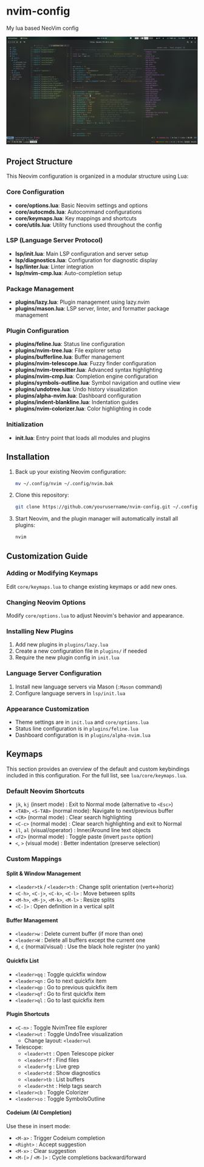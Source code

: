 # nvim-config
My lua based NeoVim config

![Screenshot](screenshot.png)

## Project Structure

This Neovim configuration is organized in a modular structure using Lua:

### Core Configuration
- **core/options.lua**: Basic Neovim settings and options
- **core/autocmds.lua**: Autocommand configurations
- **core/keymaps.lua**: Key mappings and shortcuts
- **core/utils.lua**: Utility functions used throughout the config

### LSP (Language Server Protocol)
- **lsp/init.lua**: Main LSP configuration and server setup
- **lsp/diagnostics.lua**: Configuration for diagnostic display
- **lsp/linter.lua**: Linter integration
- **lsp/nvim-cmp.lua**: Auto-completion setup

### Package Management
- **plugins/lazy.lua**: Plugin management using lazy.nvim
- **plugins/mason.lua**: LSP server, linter, and formatter package management

### Plugin Configuration
- **plugins/feline.lua**: Status line configuration
- **plugins/nvim-tree.lua**: File explorer setup
- **plugins/bufferline.lua**: Buffer management
- **plugins/nvim-telescope.lua**: Fuzzy finder configuration
- **plugins/nvim-treesitter.lua**: Advanced syntax highlighting
- **plugins/nvim-cmp.lua**: Completion engine configuration
- **plugins/symbols-outline.lua**: Symbol navigation and outline view
- **plugins/undotree.lua**: Undo history visualization
- **plugins/alpha-nvim.lua**: Dashboard configuration
- **plugins/indent-blankline.lua**: Indentation guides
- **plugins/nvim-colorizer.lua**: Color highlighting in code

### Initialization
- **init.lua**: Entry point that loads all modules and plugins

## Installation

1. Back up your existing Neovim configuration:
   ```bash
   mv ~/.config/nvim ~/.config/nvim.bak
   ```

2. Clone this repository:
   ```bash
   git clone https://github.com/yourusername/nvim-config.git ~/.config/nvim
   ```

3. Start Neovim, and the plugin manager will automatically install all plugins:
   ```bash
   nvim
   ```

## Customization Guide

### Adding or Modifying Keymaps
Edit `core/keymaps.lua` to change existing keymaps or add new ones.

### Changing Neovim Options
Modify `core/options.lua` to adjust Neovim's behavior and appearance.

### Installing New Plugins
1. Add new plugins in `plugins/lazy.lua`
2. Create a new configuration file in `plugins/` if needed
3. Require the new plugin config in `init.lua`

### Language Server Configuration
1. Install new language servers via Mason (`:Mason` command)
2. Configure language servers in `lsp/init.lua`

### Appearance Customization
- Theme settings are in `init.lua` and `core/options.lua`
- Status line configuration is in `plugins/feline.lua`
- Dashboard configuration is in `plugins/alpha-nvim.lua`

## Keymaps

This section provides an overview of the default and custom keybindings included in this configuration. For the full list, see `lua/core/keymaps.lua`.

### Default Neovim Shortcuts
- `jk`, `kj` (insert mode)        : Exit to Normal mode (alternative to `<Esc>`)
- `<TAB>`, `<S-TAB>` (normal mode): Navigate to next/previous buffer
- `<CR>` (normal mode)           : Clear search highlighting
- `<C-c>` (normal mode)          : Clear search highlighting and exit to Normal
- `il`, `al` (visual/operator)   : Inner/Around line text objects
- `<F2>` (normal mode)           : Toggle paste (invert `paste` option)
- `<`, `>` (visual mode)         : Better indentation (preserve selection)

### Custom Mappings

#### Split & Window Management
- `<leader>tk` / `<leader>th` : Change split orientation (vert↔horiz)
- `<C-h>`, `<C-j>`, `<C-k>`, `<C-l>` : Move between splits
- `<M-h>`, `<M-j>`, `<M-k>`, `<M-l>` : Resize splits
- `<C-]>`                     : Open definition in a vertical split

#### Buffer Management
- `<leader>w`  : Delete current buffer (if more than one)
- `<leader>W`  : Delete all buffers except the current one
- `d`, `c` (normal/visual) : Use the black hole register (no yank)

#### Quickfix List
- `<leader>qq` : Toggle quickfix window
- `<leader>qn` : Go to next quickfix item
- `<leader>qp` : Go to previous quickfix item
- `<leader>qf` : Go to first quickfix item
- `<leader>ql` : Go to last quickfix item

#### Plugin Shortcuts
- `<C-n>`      : Toggle NvimTree file explorer
- `<leader>ut` : Toggle UndoTree visualization
  - Change layout: `<leader>ul`
- Telescope:
  - `<leader>tt`  : Open Telescope picker
  - `<leader>ff`  : Find files
  - `<leader>fg`  : Live grep
  - `<leader>td`  : Show diagnostics
  - `<leader>tb`  : List buffers
  - `<leader>tht` : Help tags search
- `<leader>cb`  : Toggle Colorizer
- `<leader>so`  : Toggle SymbolsOutline

#### Codeium (AI Completion)
Use these in insert mode:
- `<M-a>` : Trigger Codeium completion
- `<Right>` : Accept suggestion
- `<M-x>` : Clear suggestion
- `<M-[>` / `<M-]>` : Cycle completions backward/forward
